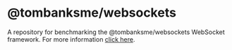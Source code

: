 # @tombanksme/websockets

A repository for benchmarking the @tombanksme/websockets WebSocket framework. For more
information [click here](https://tombanks.me).
